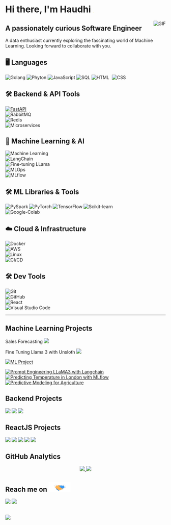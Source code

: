 # Hi there, I'm Haudhi <img alt="GIF" src="https://github.com/SatYu26/SatYu26/blob/master/Assets/wave.gif" width="0.1vw" /> 

<img align="right" alt="GIF" height="160px" src="https://octodex.github.com/images/daftpunktocat-guy.gif" />

## A passionately curious Software Engineer

A data enthusiast currently exploring the fascinating world of Machine Learning. Looking forward to collaborate with you. 

## 🖥️ Languages

![Golang](https://img.shields.io/badge/-Golang-00ADD8?style=flat&logo=go&logoColor=white)
![Phyton](https://img.shields.io/badge/Python-3776AB?style=flat&logo=python&logoColor=white)
![JavaScript](https://img.shields.io/badge/JavaScript-323330?style=flat&logo=javascript&logoColor=F7DF1E)
![SQL](https://img.shields.io/badge/-SQL-000?&logo=MySQL)
![HTML](https://img.shields.io/badge/-HTML-05122A?style=flat&logo=HTML5)&nbsp;
![CSS](https://img.shields.io/badge/-CSS-05122A?style=flat&logo=CSS3&logoColor=1572B6)&nbsp;


## 🛠️ Backend & API Tools

[![FastAPI](https://img.shields.io/badge/-FastAPI-009688?style=flat&logo=fastapi&logoColor=white)]()  
![RabbitMQ](https://img.shields.io/badge/RabbitMQ-FF6600?style=flat&logo=rabbitmq&logoColor=white)  
![Redis](https://img.shields.io/badge/Redis-DC382D?style=flat&logo=redis&logoColor=white)  
![Microservices](https://img.shields.io/badge/Microservices-000?style=flat&logo=docker&logoColor=white)&nbsp;  

## 🚀 Machine Learning & AI  
![Machine Learning](https://img.shields.io/badge/Machine%20Learning-FF6F00?style=flat&logo=tensorflow&logoColor=white)  
![LangChain](https://img.shields.io/badge/LangChain-008080?style=flat&logo=python&logoColor=white)  
![Fine-tuning LLama](https://img.shields.io/badge/Fine--tuning%20LLama-FF5733?style=flat&logo=llama&logoColor=white)  
![MLOps](https://img.shields.io/badge/MLOps-4CAF50?style=flat&logo=azure-pipelines&logoColor=white)  
![MLflow](https://img.shields.io/badge/MLflow-017CEE?style=flat&logo=mlflow&logoColor=white)  

## 🛠️ ML Libraries & Tools  
![PySpark](https://img.shields.io/badge/PySpark-3.4.1-orange?logo=apachespark)
![PyTorch](https://img.shields.io/badge/PyTorch-EE4C2C?style=flat&logo=pytorch&logoColor=white)
![TensorFlow](https://img.shields.io/badge/TensorFlow-FF6F00?style=flat&logo=tensorflow&logoColor=white)
![Scikit-learn](https://img.shields.io/badge/Scikit--Learn-F7931E?style=flat&logo=scikit-learn&logoColor=white)  
![Google-Colab](https://img.shields.io/badge/Google%20Colab-F9AB00?style=flat&logo=google-colab&logoColor=white)  

## ☁️ Cloud & Infrastructure  
![Docker](https://img.shields.io/badge/Docker-2496ED?style=flat&logo=docker&logoColor=white)  
![AWS](https://img.shields.io/badge/-AWS-000?&logo=Amazon-AWS&logoColor=F90)  
![Linux](https://img.shields.io/badge/Linux-FCC624?style=flat&logo=linux&logoColor=black)  
![CI/CD](https://img.shields.io/badge/CI%2FCD-000000?style=flat&logo=github-actions&logoColor=white)  

## 🛠️ Dev Tools  
![Git](https://img.shields.io/badge/-Git-05122A?style=flat&logo=git)  
![GitHub](https://img.shields.io/badge/-GitHub-05122A?style=flat&logo=github)  
![React](https://img.shields.io/badge/-React-000?&logo=React)  
![Visual Studio Code](https://img.shields.io/badge/-Visual%20Studio%20Code-05122A?style=flat&logo=visual-studio-code&logoColor=007ACC)    



----

## Machine Learning Projects

Sales Forecasting 
[![](https://colab.research.google.com/assets/colab-badge.svg)](https://colab.research.google.com/drive/1OwAhe46MhwTcaYbS0onQJoX5srRFIpjX#scrollTo=cjdijBV38eFr)

Fine Tuning Llama 3 with Unsloth
[![](https://colab.research.google.com/assets/colab-badge.svg)](https://colab.research.google.com/drive/1RwbBRwbvQ20tv589uRTyK3xdcXEgYG9P?authuser=0#scrollTo=0aBC_loAgV41)

[![ML Project](https://img.shields.io/badge/ML%20Project-End--to--End%20with%20MLflow-blueviolet?style=for-the-badge&logo=mlflow)](https://github.com/Haudhi/end-to-end-ml-project-with-mlflow/)

[![Prompt Engineering LLaMA3 with Langchain](https://img.shields.io/badge/🦙%20Prompt%20Engineering%20LLaMA3%20with%20Langchain-000?style=flat&logo=llama&logoColor=white)](https://github.com/Haudhi/prompt-engineering-llama3-with-langchain)  
[![Predicting Temperature in London with MLflow](https://img.shields.io/badge/🌡️%20Predicting%20Temperature%20in%20London%20with%20MLflow-000?style=flat&logo=python&logoColor=white)](https://github.com/Haudhi/predicting-temperature-in-london)  
[![Predictive Modeling for Agriculture](https://img.shields.io/badge/🌱%20Predictive%20Modeling%20for%20Agriculture-000?style=flat&logo=tensorflow&logoColor=FF6F00)](https://github.com/Haudhi/predictive-modeling-for-agriculture)  


## Backend Projects

[![](https://img.shields.io/badge/-🧬%20ECommerce%20-000)](https://github.com/ALTA-BE7-Usamah/group-project-2)
[![](https://img.shields.io/badge/-🧬%20Event%20Planner-000)](https://github.com/ALTA-BE7-Husnul/Backend-Group4-Project3)
[![](https://img.shields.io/badge/-🧬%20Booking%20Sport%20Arena-000)](https://github.com/ALTA-Booking-Sport-Arena-App)

## ReactJS Projects

[![](https://img.shields.io/badge/-🧬%20Modern%20UI-000)](https://adoring-mirzakhani-85fb8a.netlify.app/)
[![](https://img.shields.io/badge/-🧬%20LawFirm%20Website-000)](https://hungry-noether-f87a26.netlify.app/)
[![](https://img.shields.io/badge/-🧬%20Company%20Profile-000)](https://tender-dubinsky-3633d8.netlify.app/)
[![](https://img.shields.io/badge/-🧬%20Cryptocurrency%20Tracker-000)](https://angry-jang-908f27.netlify.app/)
[![](https://img.shields.io/badge/-🧬%20Movie%20Searcher-000)](https://wizardly-payne-be5ac3.netlify.app/)


## GitHub Analytics

<p align="center">
<a href="https://github.com/AVS1508">
  <img height="180em" src="https://github-readme-stats-eight-theta.vercel.app/api?username=Haudhi&show_icons=true&theme=algolia&include_all_commits=true&count_private=true"/>
  <img height="180em" src="https://github-readme-stats-eight-theta.vercel.app/api/top-langs/?username=Haudhi&layout=compact&langs_count=8&theme=algolia"/>
</a>
</p>

## Reach me on <img src="https://github.com/SatYu26/SatYu26/blob/master/Assets/Handshake.gif" height="32px">

[![](https://img.shields.io/badge/LinkedIn-0077B5?style=flat&logo=linkedin&logoColor=white)](https://www.linkedin.com/in/haudhiizza/)
![](https://img.shields.io/badge/haudhiiza@gmail.com-D14836?style=flat&logo=gmail&logoColor=white)

<br />

<img src="https://imgur.com/rilHVxA.png"/>
